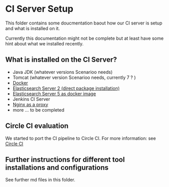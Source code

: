 # CI Server Setup

This folder contains some doucmentation baout how our CI server is setup and what is installed on it.

Currently this documentation might not be complete but at least have some hint about what we installed recently.

## What is installed on the CI Server?

* Java JDK (whatever versions Scenarioo needs)
* Tomcat (whatever version Scenarioo needs, currently 7 ? )
* [Docker](docker.md) 
* [Elasticsearch Server 2 (direct package installation)](Elasticsearch-2.md)
* [Elasticsearch Server 5 as docker image](Elasticsearch-5.md)
* Jenkins CI Server
* [Nginx as a proxy](nginx.md)
* more ... to be completed 

## Circle CI evaluation

We started to port the CI pipeline to Circle CI. For more information: see [Circle CI](circle-ci.md)

## Further instructions for different tool installations and configurations

See further md files in this folder.
